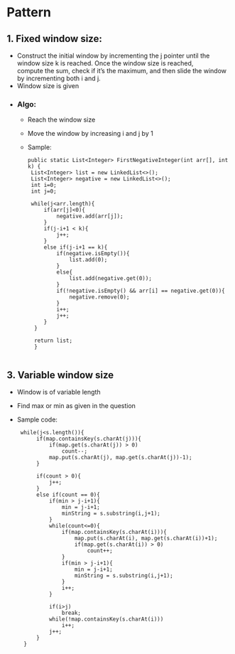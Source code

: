 # Pattern

## 1. Fixed window size: 

   - Construct the initial window by incrementing the j pointer until the window size k is reached. Once the window size is reached,      
     compute the sum, check if it’s the maximum, and then slide the window by incrementing both i and j.
   - Window size is given
   - ### Algo:
     - Reach the window size
     - Move the window by increasing i and j by 1
     - Sample:
      
       ```
       public static List<Integer> FirstNegativeInteger(int arr[], int k) {
        List<Integer> list = new LinkedList<>();
        List<Integer> negative = new LinkedList<>();
        int i=0;
        int j=0;
        
        while(j<arr.length){
            if(arr[j]<0){
                negative.add(arr[j]);
            }
            if(j-i+1 < k){
                j++;
            }
            else if(j-i+1 == k){
                if(negative.isEmpty()){
                    list.add(0);
                }
                else{
                    list.add(negative.get(0));
                }
                if(!negative.isEmpty() && arr[i] == negative.get(0)){
                    negative.remove(0);
                }
                i++;
                j++;
            }
         }
        
         return list;
         }
     ```
     
## 3. Variable window size
   - Window is of variable length
   - Find max or min as given in the question
   - Sample code:
     
     
      ```
       while(j<s.length()){
            if(map.containsKey(s.charAt(j))){
                if(map.get(s.charAt(j)) > 0)
                    count--;
                map.put(s.charAt(j), map.get(s.charAt(j))-1);
            }
       
            if(count > 0){
                j++;
            }
            else if(count == 0){
                if(min > j-i+1){
                    min = j-i+1;
                    minString = s.substring(i,j+1);
                }
                while(count<=0){
                    if(map.containsKey(s.charAt(i))){
                        map.put(s.charAt(i), map.get(s.charAt(i))+1);
                        if(map.get(s.charAt(i)) > 0)
                            count++;
                    }
                    if(min > j-i+1){
                        min = j-i+1;
                        minString = s.substring(i,j+1);
                    }
                    i++;
                }

                if(i>j)
                    break;
                while(!map.containsKey(s.charAt(i)))
                    i++;
                j++;
            }
        }
       ```
